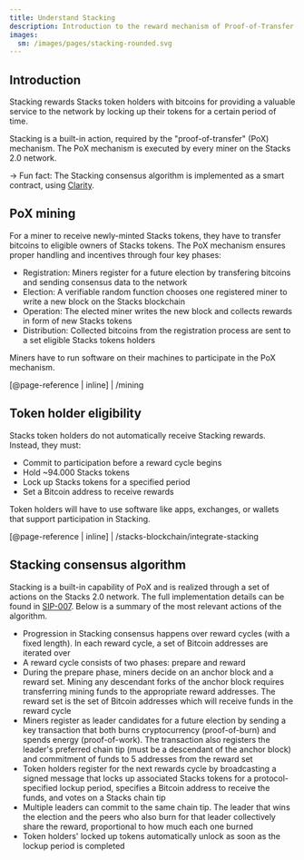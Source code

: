 ```yaml
---
title: Understand Stacking
description: Introduction to the reward mechanism of Proof-of-Transfer
images:
  sm: /images/pages/stacking-rounded.svg
---
```


## Introduction

Stacking rewards Stacks token holders with bitcoins for providing a valuable service to the network by locking up their tokens for a certain period of time.

Stacking is a built-in action, required by the "proof-of-transfer" (PoX) mechanism. The PoX mechanism is executed by every miner on the Stacks 2.0 network.

-> Fun fact: The Stacking consensus algorithm is implemented as a smart contract, using [Clarity](/smart-contracts/overview).

## PoX mining

For a miner to receive newly-minted Stacks tokens, they have to transfer bitcoins to eligible owners of Stacks tokens. The PoX mechanism ensures proper handling and incentives through four key phases:

- Registration: Miners register for a future election by transfering bitcoins and sending consensus data to the network
- Election: A verifiable random function chooses one registered miner to write a new block on the Stacks blockchain
- Operation: The elected miner writes the new block and collects rewards in form of new Stacks tokens
- Distribution: Collected bitcoins from the registration process are sent to a set eligible Stacks tokens holders

Miners have to run software on their machines to participate in the PoX mechanism.

[@page-reference | inline]
| /mining

## Token holder eligibility

Stacks token holders do not automatically receive Stacking rewards. Instead, they must:

- Commit to participation before a reward cycle begins
- Hold ~94.000 Stacks tokens
- Lock up Stacks tokens for a specified period
- Set a Bitcoin address to receive rewards

Token holders will have to use software like apps, exchanges, or wallets that support participation in Stacking.

[@page-reference | inline]
| /stacks-blockchain/integrate-stacking

## Stacking consensus algorithm

Stacking is a built-in capability of PoX and is realized through a set of actions on the Stacks 2.0 network. The full implementation details can be found in [SIP-007](https://github.com/blockstack/stacks-blockchain/blob/develop/sip/sip-007-stacking-consensus.md). Below is a summary of the most relevant actions of the algorithm.

- Progression in Stacking consensus happens over reward cycles (with a fixed length). In each reward cycle, a set of Bitcoin addresses are iterated over
- A reward cycle consists of two phases: prepare and reward
- During the prepare phase, miners decide on an anchor block and a reward set. Mining any descendant forks of the anchor block requires transferring mining funds to the appropriate reward addresses. The reward set is the set of Bitcoin addresses which will receive funds in the reward cycle
- Miners register as leader candidates for a future election by sending a key transaction that both burns cryptocurrency (proof-of-burn) and spends energy (proof-of-work). The transaction also registers the leader's preferred chain tip (must be a descendant of the anchor block) and commitment of funds to 5 addresses from the reward set
- Token holders register for the next rewards cycle by broadcasting a signed message that locks up associated Stacks tokens for a protocol-specified lockup period, specifies a Bitcoin address to receive the funds, and votes on a Stacks chain tip
- Multiple leaders can commit to the same chain tip. The leader that wins the election and the peers who also burn for that leader collectively share the reward, proportional to how much each one burned
- Token holders' locked up tokens automatically unlock as soon as the lockup period is completed
